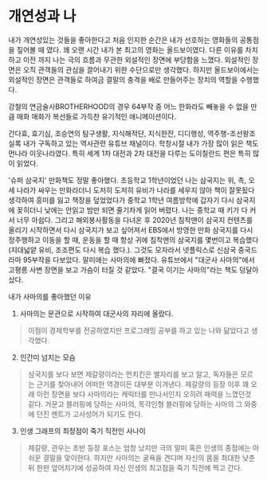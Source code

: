 # 개연성과 나
내가 개연성있는 것들을 좋아한다고 처음 인지한 순간은 내가 선호하는 영화들의 공통점을 짚어볼 때 였다. 꽤 오랜 시간 내가 본 최고의 영화는 올드보이였다. 다른 이유를 차치하고 이전 까지 나는 극의 흐름과 무관한 외설적인 장면에 부당함을 느꼈다. 외설적인 장면은 오직 관객들의 관심을 끌어내기 위한 수단으로만 생각했다. 하지만 올드보이에서는 외설적인 장면은 관객들로 하여금 결말의 충격을 배로 만들어주는 장치의 역할을 수행했다.

강철의 연금술사BROTHERHOOD의 경우 64부작 중 어느 한화라도 빼놓을 수 없을 만큼 매화 매화가 복선들로 가득찬 유기적인 애니메이션이다. 

간다효, 효기심, 조승연의 탐구생활, 지식해적단, 지식한잔, 디디행성, 역주행-조선왕조실록 내가 구독하고 있는 역사관련 유튜브 채널이다. 학창시절 내가 가장 많이 읽은 책도 먼나라 이웃나라였다. 특히 세계 1차 대전과 2차 대전을 다루는 도이칠란드 편은 특히 많이 읽었다. 

'슈퍼 삼국지' 만화책도 정말 좋아했다. 초등학교 1학년이었던 나는 삼국지는 위, 촉, 오 세 나라가 싸우는 만화라더니 도저히 도저히 유비가 나라를 세우지 않아 책이 잘못됬다 생각하여 흥미를 잃고 책장을 덮었었다가 중학교 1학년 여름방학에 갑자기 다시 삼국지에 꽂히더니 낮에는 안읽고 밤만 되면 줄기차게 읽어 버렸다. 나는 중학교 때 키가 다 커서 너무 아쉽다. 그리고 해외봉사활동을 다녀온 후 2020년 침착맨이 삼국지 컨텐츠를 올리기 시작하면서 다시 삼국지가 보고 싶어져서 EBS에서 방영한 만화 삼국지를 다시 정주행하고 이동을 할 때, 운동을 할 때 항상 귀에 침착맨의 삼국지를 몇번이고 복습했다(지대넓얕 유비, 조조편도 다시 복습 했다.). 그것도 모자라서 넷플릭스로 신삼국 중국드라마 95부작을 다보았다. 말미애는 사마의에 빠졌다. 유튜브에서 "대군사 사마의"에서 고평릉 사변 장면을 보고 가슴이 터질 것 같았다. "결국 이기는 사마의"라는 책도 덩달아 샀다. 

내가 사마의를 좋아했던 이유 
1. 사마의는 문관으로 시작하여 대군사의 자리에 올랐다.
> 이점이 경제학부를 전공하였지만 프로그래밍 공부를 하고 있는 나와 닮았다고 생각했다.
2. 인간미 넘치는 모슴
> 삼국지를 보다 보면 제갈량이라는 먼치킨은 별자리를 보고 알고, 독자들은 모르는 근거를 찾아내어 어떠한 역경이든 대부분 이겨낸다. 제갈량의 등장 이후 꽤 오래 이런 장면을 보다 사마의라는 캐릭터를 만나서인지 오히려 매력을 느꼈던것 같다. 거문고 블러핑에 당하는 사마의, 목각인형 블러핑에 당하는 사마의 그 와중에 던진 멘트가 고사성어가 되기도 한다. 
3. 인생 그래프의 최정점이 죽기 직전인 사나이
> 제갈량, 관우는 초반 등장 포스는 엄청 났지만 극의 말미 혹은 인생의 종점에는 아쉬운 결말을 맞이한다. 하지만 사마의는 굴욕을 견디며 자신의 몸을 최대한 낮춘 뒤 한판 엎어치기에 성공하여 자신 인생의 최고점을 죽기 직전에 찍고 간다.
 
